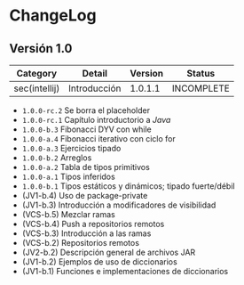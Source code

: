# ChangeLog

## Versión 1.0

| Category      | Detail       | Version | Status     |
| ------------- | ------------ | ------- | ---------- |
| sec(intellij) | Introducción | 1.0.1.1 | INCOMPLETE |
- ``1.0.0-rc.2`` Se borra el placeholder
- ``1.0.0-rc.1`` Capítulo introductorio a *Java*
- ``1.0.0-b.3`` Fibonacci DYV con while
- ``1.0.0-a.4`` Fibonacci iterativo con ciclo for
- ``1.0.0-a.3`` Ejercicios tipado
- ``1.0.0-b.2`` Arreglos
- ``1.0.0-a.2`` Tabla de tipos primitivos
- ``1.0.0-a.1`` Tipos inferidos
- ``1.0.0-b.1`` Tipos estáticos y dinámicos; tipado fuerte/débil
- (JV1-b.4) Uso de package-private
- (JV1-b.3) Introducción a modificadores de visibilidad
- (VCS-b.5) Mezclar ramas
- (VCS-b.4) Push a repositorios remotos
- (VCS-b.3) Introducción a las ramas
- (VCS-b.2) Repositorios remotos
- (JV2-b.2) Descripción general de archivos JAR
- (JV1-b.2) Ejemplos de uso de diccionarios
- (JV1-b.1) Funciones e implementaciones de diccionarios
